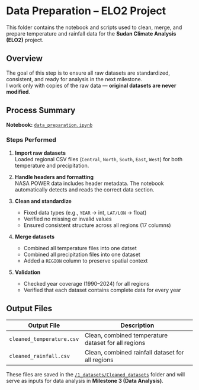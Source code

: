 # Data Preparation – ELO2 Project

This folder contains the notebook and scripts used to clean, merge, and prepare temperature and rainfall data for the **Sudan Climate Analysis (ELO2)** project.

## Overview

The goal of this step is to ensure all raw datasets are standardized, consistent, and ready for analysis in the next milestone.  
I work only with copies of the raw data — **original datasets are never modified**.

## Process Summary

**Notebook:** [`data_preparation.ipynb`](../2_data_preparation/data_cleaning.ipynb)

### Steps Performed

1. **Import raw datasets**  
   Loaded regional CSV files (`Central`, `North`, `South`, `East`, `West`) for both temperature and precipitation.

2. **Handle headers and formatting**  
   NASA POWER data includes header metadata. The notebook automatically detects and reads the correct data section.

3. **Clean and standardize**
   - Fixed data types (e.g., `YEAR` → int, `LAT/LON` → float)
   - Verified no missing or invalid values
   - Ensured consistent structure across all regions (17 columns)

4. **Merge datasets**
   - Combined all temperature files into one datset
   - Combined all precipitation files into one dataset
   - Added a `REGION` column to preserve spatial context

5. **Validation**
   - Checked year coverage (1990–2024) for all regions
   - Verified that each dataset contains complete data for every year

## Output Files

| Output File | Description |
|--------------|-------------|
| `cleaned_temperature.csv` | Clean, combined temperature dataset for all regions |
| `cleaned_rainfall.csv` | Clean, combined rainfall dataset for all regions |

These files are saved in the [`/1_datasets/Cleaned_datasets`](../1_datasets/Cleaned_datasets/) folder and will serve as inputs for data analysis in **Milestone 3 (Data Analysis)**.
